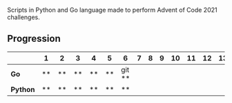 Scripts in Python and Go language made to perform Advent of Code 2021 challenges. 
## Progression 
|            |  1 |  2 |  3 |  4 |  5 |  6 |  7 |  8 |  9 | 10 | 11 | 12 | 13 | 14 | 15 | 16 | 17 | 18 | 19 | 20 | 21 | 22 | 24 |
|------------|----|----|----|----|----|----|----|----|----|----|----|----|----|----|----|----|----|----|----|----|----|----|----|
| __Go__     | ** | ** | ** | ** | ** | git ** |    |    |    |    |    |    |    |    |    |    |    |    |    |    |    |    |    |
| __Python__ | ** | ** | ** | ** | ** | ** |    |    |    |    |    |    |    |    |    |    |    |    |    |    |    |    |    |